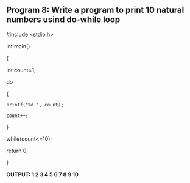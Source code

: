 ## Program 8: Write a program to print 10 natural numbers usind do-while loop

#include <stdio.h>

int main()

{

   int count=1;
   
   do
   
   {
   
	printf("%d ", count);
  
	count++;
  
   }
   
   while(count<=10);
   
   return 0;
   
}

**OUTPUT: 1 2 3 4 5 6 7 8 9 10**
